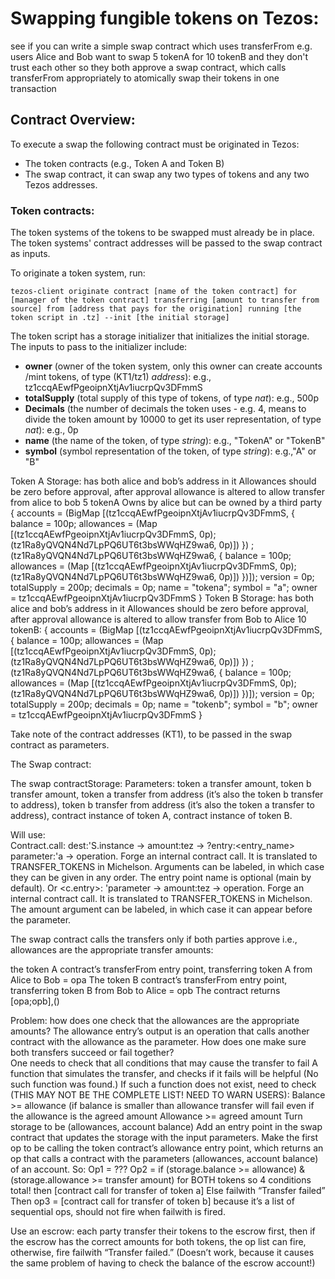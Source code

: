 # Swapping fungible tokens on Tezos:

see if you can write a simple swap contract which uses transferFrom
e.g. users Alice and Bob want to swap 5 tokenA for 10 tokenB
and they don't trust each other
so they both approve a swap contract, which calls transferFrom appropriately to atomically swap their tokens in one transaction

## Contract Overview:

To execute a swap the following contract must be originated in Tezos:
- The token contracts (e.g., Token A and Token B)
- The swap contract, it can swap any two types of tokens and any two Tezos addresses.

### Token contracts:

The token systems of the tokens to be swapped must already be in place.  The token systems' contract addresses will be passed to the swap contract as inputs.

To originate a token system, run: 

```tezos-client originate contract [name of the token contract] for [manager of the token contract] transferring [amount to transfer from source] from [address that pays for the origination] running [the token script in .tz] --init [the initial storage]``` 

The token script has a storage initializer that initializes the initial storage.  The inputs to pass to the initializer include:

- **owner** (owner of the token system, only this owner can create accounts /mint tokens, of type (KT1/tz1) *address*): 
e.g., tz1ccqAEwfPgeoipnXtjAv1iucrpQv3DFmmS
- **totalSupply** (total supply of this type of tokens, of type *nat*): e.g., 500p
- **Decimals** (the number of decimals the token uses - e.g. 4, means to divide the token amount by 10000 to get its user representation, of type *nat*): 
e.g., 0p
- **name** (the name of the token, of type *string*): e.g., "TokenA" or "TokenB" 
- **symbol** (symbol representation of the token, of type *string*): e.g.,"A" or "B" 

Token A Storage:
has both alice and bob’s address in it 
Allowances should be zero before approval, after approval allowance is altered to allow transfer from alice to bob 5 tokenA
Owns by alice but can be owned by a third party
{
  accounts =
    (BigMap
       [(tz1ccqAEwfPgeoipnXtjAv1iucrpQv3DFmmS,
          {
            balance = 100p;
            allowances = (Map [(tz1ccqAEwfPgeoipnXtjAv1iucrpQv3DFmmS, 0p);(tz1Ra8yQVQN4Nd7LpPQ6UT6t3bsWWqHZ9wa6, 0p)])
          }) ;
         (tz1Ra8yQVQN4Nd7LpPQ6UT6t3bsWWqHZ9wa6,
           {
             balance = 100p;
            allowances = (Map
[(tz1ccqAEwfPgeoipnXtjAv1iucrpQv3DFmmS, 0p);(tz1Ra8yQVQN4Nd7LpPQ6UT6t3bsWWqHZ9wa6, 0p)])
          })]);
  version = 0p;
  totalSupply = 200p;
  decimals = 0p;
  name = "tokena";
  symbol = "a";
  owner = tz1ccqAEwfPgeoipnXtjAv1iucrpQv3DFmmS
}
Token B Storage:
 has both alice and bob’s address in it
Allowances should be zero before approval, after approval allowance is altered to allow transfer from Bob to Alice 10 tokenB:
{
  accounts =
    (BigMap
       [(tz1ccqAEwfPgeoipnXtjAv1iucrpQv3DFmmS,
          {
            balance = 100p;
            allowances = (Map [(tz1ccqAEwfPgeoipnXtjAv1iucrpQv3DFmmS, 0p);(tz1Ra8yQVQN4Nd7LpPQ6UT6t3bsWWqHZ9wa6, 0p)])
          }) ;
         (tz1Ra8yQVQN4Nd7LpPQ6UT6t3bsWWqHZ9wa6,
           {
             balance = 100p;
            allowances = (Map
[(tz1ccqAEwfPgeoipnXtjAv1iucrpQv3DFmmS, 0p);(tz1Ra8yQVQN4Nd7LpPQ6UT6t3bsWWqHZ9wa6, 0p)])
          })]);
  version = 0p;
  totalSupply = 200p;
  decimals = 0p;
  name = "tokenb";
  symbol = "b";
  owner = tz1ccqAEwfPgeoipnXtjAv1iucrpQv3DFmmS
}

Take note of the contract addresses (KT1), to be passed in the swap contract as parameters.


The Swap contract:
 
The swap contractStorage: 
Parameters: 
token a transfer amount, 
token b transfer amount,
token a transfer from address (it’s also the token b transfer to address), 
token b transfer from address (it’s also the token a transfer to address),
contract instance of token A, 
contract instance of token B.

Will use:  
Contract.call: dest:'S.instance -> amount:tez -> ?entry:<entry_name> parameter:'a -> operation. Forge an internal contract call. It is translated to TRANSFER_TOKENS in Michelson. Arguments can be labeled, in which case they can be given in any order. The entry point name is optional (main by default). Or
<c.entry>: 'parameter -> amount:tez -> operation. Forge an internal contract call. It is translated to TRANSFER_TOKENS in Michelson. The amount argument can be labeled, in which case it can appear before the parameter.

The swap contract calls the transfers only if both parties approve i.e., allowances are the appropriate transfer amounts:

the token A contract’s transferFrom entry point, transferring token A from Alice to Bob = opa
The token B contract’s transferFrom entry point, transferring token B from Bob to Alice = opb
The contract returns [opa;opb],()

Problem: 
how does one check that the allowances are the appropriate amounts?  The allowance entry’s output is an operation that calls another contract with the allowance as the parameter.
How does one make sure both transfers succeed or fail together?  
One needs to check that all conditions that may cause the transfer to fail
A function that simulates the transfer, and checks if it fails will be helpful (No such function was found.)
If such a function does not exist, need to check (THIS MAY NOT BE THE COMPLETE LIST!  NEED TO WARN USERS):
Balance >= allowance (if balance is smaller than allowance transfer will fail even if the allowance is the agreed amount
Allowance >= agreed amount
Turn storage to be (allowances, account balance)
Add an entry point in the swap contract that updates the storage with the input parameters.  Make the first op to be calling the token contract’s allowance entry point, which returns an op that calls a contract with the parameters (allowances, account balance) of an account.  So:
Op1 = ???
Op2 = if (storage.balance >= allowance) & (storage.allowance >= transfer amount) for BOTH tokens so 4 conditions total!
then [contract call for transfer of token a]
Else failwith “Transfer failed” 
Then op3 = [contract call for transfer of token b] because it’s a list of sequential ops, should not fire when failwith is fired.
                
Use an escrow: each party transfer their tokens to the escrow first, then if the escrow has the correct amounts for both tokens, the op list can fire, otherwise, fire failwith “Transfer failed.” (Doesn’t work, because it causes the same problem of having to check the balance of the escrow account!)



